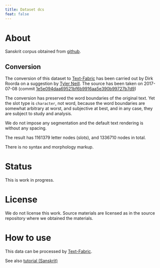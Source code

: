 ```yaml
---
title: Dataset dcs
feat: false
---
```


# About

Sanskrit corpus obtained from [github](https://github.com/cltk/sanskrit_text_dcs).


## Conversion
The conversion of this dataset to
[Text-Fabric](https://github.com/annotation/text-fabric)
has been carried out by Dirk Roorda on a suggestion by
[Tyler Neill](http://www.gko.uni-leipzig.de/indologie-zaw/institut/mitarbeiter-in-forschungsprojekten/tyler-graham-neill.html).
The source has been taken on 2017-07-08
(commit [1e5e094daa69521bf6b9916aa5e390b99727b7d9](https://github.com/cltk/sanskrit_text_dcs/commit/1e5e094daa69521bf6b9916aa5e390b99727b7d9))

The conversion has preserved the word boundaries of the original text.
Yet the slot type is `character`, not word, because the word boundaries are somewhat arbitrary at worst, 
and subjective at best, and in any case, they are subject to study and analysis.

We do not impose any segmentation and the default text rendering is without any spacing.

The result has 1161379 letter nodes (*slots*), and 1336710 nodes in total.

There is no syntax and morphology markup.

# Status

This is work in progress.

# License

We do not license this work. Source materials are licensed as in the source repository where we obtained the materials.

# How to use

This data can be processed by 
[Text-Fabric](https://github.com/annotation/text-fabric).

See also 
[tutorial (Sanskrit)](https://github.com/annotation/text-fabric/blob/master/docs/tutorialSanskrit.ipynb)
